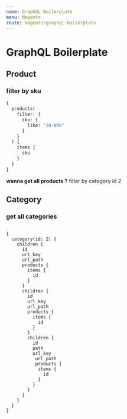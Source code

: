 ```yaml
---
name: GraphQL Boilerplate
menu: Magento
route: magento/graphql-boilerplate
---
```


# GraphQL Boilerplate
## Product

### filter by sku


```graphql
{
  products(
    filter: { 
      sku: {
        like: "24-WB%"
      } 
    }
  ) {
    items {
      sku
    }
  }
}
```

**wanna get all products ?** filter by category id 2

## Category 

### get all categories

```text

{
  category(id: 2) {
    children {
      id
      url_key
      url_path
      products {
        items {
          id
        }
      }
      children {
        id
        url_key
        url_path
        products {
          items {
            id
          }
        }
        children {
          id
          path
          url_key
           url_path
           products {
            items {
              id
            }
          }
        }
      }
    }
  }
}
```

